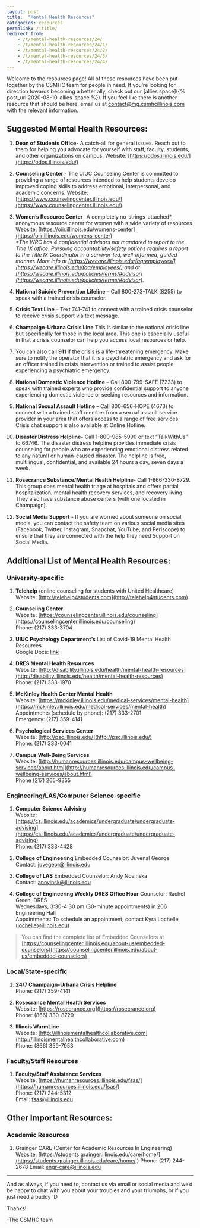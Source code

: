 ```yaml
---
layout: post
title:  "Mental Health Resources"
categories: resources
permalink: /:title/
redirect_from:
    - /t/mental-health-resources/24/
    - /t/mental-health-resources/24/1/
    - /t/mental-health-resources/24/2/
    - /t/mental-health-resources/24/3/
    - /t/mental-health-resources/24/4/
---
```


Welcome to the resources page! All of these resources have been put together by the CSMHC team for people in need. If you’re looking for direction towards becoming a better ally, check out our [allies space]({% post_url 2020-08-10-allies-space %}). If you feel like there is another resource that should be here, email us at [contact@mg.csmhcillinois.com](mailto:contact@mg.csmhcillinois.com) with the relevant information. 

## Suggested Mental Health Resources:

1. **Dean of Students Office**- A catch-all for general issues. Reach out to them for helping you advocate for yourself with staff, faculty, students, and other organizations on campus. 
Website: [https://odos.illinois.edu/](https://odos.illinois.edu/)

2. **Counseling Center** - The UIUC Counseling Center is committed to providing a range of resources intended to help students develop improved coping skills to address emotional, interpersonal, and academic concerns. 
Website: [https://www.counselingcenter.illinois.edu/](https://www.counselingcenter.illinois.edu/)

3. **Women’s Resource Center**- A completely no-strings-attached\*, anonymous resource center for women with a wide variety of resources.
Website: [https://oiir.illinois.edu/womens-center](https://oiir.illinois.edu/womens-center) <br> _\*The WRC has 4 confidential advisors not mandated to report to the Title IX office. Pursuing accountability/safety options requires a report to the Title IX Coordinator in a survivor-led, well-informed, guided manner. More info at [https://wecare.illinois.edu/faq/employees/](https://wecare.illinois.edu/faq/employees/) and at [https://wecare.illinois.edu/policies/terms/#advisor](https://wecare.illinois.edu/policies/terms/#advisor)._


4. **National Suicide Prevention Lifeline** – Call 800-273-TALK (8255) to speak with a trained crisis counselor.

5. **Crisis Text Line** – Text 741-741 to connect with a trained crisis counselor to receive crisis support via text message.

6. **Champaign-Urbana Crisis Line** This is similar to the national crisis line but specifically for those in the local area. This one is especially useful in that a crisis counselor can help you access local resources or help. 

7. You can also call **911** if the crisis is a life-threatening emergency. Make sure to notify the operator that it is a psychiatric emergency and ask for an officer trained in crisis intervention or trained to assist people experiencing a psychiatric emergency.

8. **National Domestic Violence Hotline** – Call 800-799-SAFE (7233) to speak with trained experts who provide confidential support to anyone experiencing domestic violence or seeking resources and information.

9. **National Sexual Assault Hotline** – Call 800-656-HOPE (4673) to connect with a trained staff member from a sexual assault service provider in your area that offers access to a range of free services. Crisis chat support is also available at Online Hotline.

10. **Disaster Distress Helpline-** Call 1-800-985-5990 or text “TalkWithUs” to 66746. The disaster distress helpline provides immediate crisis counseling for people who are experiencing emotional distress related to any natural or human-caused disaster. The helpline is free, multilingual, confidential, and available 24 hours a day, seven days a week.

11. **Rosecrance Substance/Mental Health Helplin**e- Call 1-866-330-8729. This group does mental health triage at hospitals and offers partial hospitalization, mental health recovery services, and recovery living. They also have substance abuse centers (with one located in Champaign).

12. **Social Media Support** - If you are worried about someone on social media, you can contact the safety team on various social media sites (Facebook, Twitter, Instagram, Snapchat, YouTube, and Periscope) to ensure that they are connected with the help they need Support on Social Media. 

## Additional List of Mental Health Resources:

### University-specific

1. **Telehelp** (online counseling for students with United Healthcare)
<br> Website: [http://telehelp4students.com](http://telehelp4students.com)

2. **Counseling Center** <br> Website: [https://counselingcenter.illinois.edu/counseling](https://counselingcenter.illinois.edu/counseling)
<br> Phone: (217) 333-3704

3. **UIUC Psychology Department’s** List of Covid-19 Mental Health Resources
<br> Google Docs: [link](https://docs.google.com/document/d/1-TafDvSzmPdyxWhrbxOjLxDgFNlzHaQlX6cCKC3dcKU/edit#heading=h.bnwfewihv1z3)

4. **DRES Mental Health Resources**
<br> Website: [http://disability.illinois.edu/health/mental-health-resources](http://disability.illinois.edu/health/mental-health-resources)
<br> Phone: (217) 333-1970

5. **McKinley Health Center Mental Health**
<br> Website: [https://mckinley.illinois.edu/medical-services/mental-health](https://mckinley.illinois.edu/medical-services/mental-health)
<br> Appointments (schedule by phone): (217) 333-2701
<br> Emergency: (217) 359-4141

6. **Psychological Services Center**
<br> Website: [http://psc.illinois.edu/](http://psc.illinois.edu/)
<br> Phone: (217) 333-0041

7. **Campus Well-Being Services**
<br> Website: [http://humanresources.illinois.edu/campus-wellbeing-services/about.html](http://humanresources.illinois.edu/campus-wellbeing-services/about.html)
<br> Phone (217) 265-9355 

### Engineering/LAS/Computer Science-specific

1. **Computer Science Advising**
<br> Website: [https://cs.illinois.edu/academics/undergraduate/undergraduate-advising](https://cs.illinois.edu/academics/undergraduate/undergraduate-advising)
<br> Phone: (217) 333-4428

2. **College of Engineering** Embedded Counselor: Juvenal George
<br> Contact: [juvegeor@illinois.edu](mailto:juvegeor@illinois.edu)

3. **College of LAS** Embedded Counselor: Andy Novinska
<br> Contact: [anovinsk@illinois.edu](mailto:anovinsk@illinois.edu)

4. **College of Engineering Weekly DRES Office Hour**
 Counselor: Rachel Green, DRES
<br> Wednesdays, 3:30-4:30 pm (30-minute appointments) in 206 Engineering Hall
<br> Appointments: To schedule an appointment, contact Kyra Lochelle (lochelle@illinois.edu)

> You can find the complete list of Embedded Counselors at [https://counselingcenter.illinois.edu/about-us/embedded-counselors](https://counselingcenter.illinois.edu/about-us/embedded-counselors) 

### Local/State-specific

1. **24/7 Champaign-Urbana Crisis Helpline**
<br> Phone: (217) 359-4141

2. **Rosecrance Mental Health Services**
<br> Website: [https://rosecrance.org](https://rosecrance.org)
<br> Phone: (866) 330-8729

3. **Illinois WarmLine**
<br> Website: [http://illinoismentalhealthcollaborative.com](http://illinoismentalhealthcollaborative.com)
<br> Phone: (866) 359-7953

### Faculty/Staff Resources

1. **Faculty/Staff Assistance Services**
<br> Website: [https://humanresources.illinois.edu/fsas/](https://humanresources.illinois.edu/fsas/)
<br> Phone: (217) 244-5312
<br> Email: fsas@illinois.edu 

## Other Important Resources:

### Academic Resources

1. Grainger CARE (Center for Academic Resources In Engineering)
Website: [https://students.grainger.illinois.edu/care/home/](https://students.grainger.illinois.edu/care/home/ ) 
Phone: (217) 244-2678
Email: engr-care@illinois.edu

<hr>

And as always, if you need to, contact us via email or social media and we’d be happy to chat with you about your troubles and your triumphs, or if you just need a buddy :D

Thanks!

-The CSMHC team